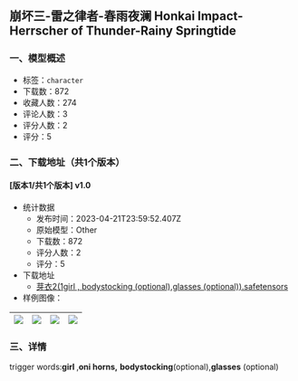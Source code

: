 ## 崩坏三-雷之律者-春雨夜澜  Honkai Impact-Herrscher of Thunder-Rainy Springtide
### 一、模型概述

- 标签：`character`
- 下载数：872
- 收藏人数：274
- 评论人数：3
- 评分人数：2
- 评分：5

### 二、下载地址（共1个版本）

#### [版本1/共1个版本] v1.0

- 统计数据
  - 发布时间：2023-04-21T23:59:52.407Z
  - 原始模型：Other
  - 下载数：872
  - 评分人数：2
  - 评分：5
- 下载地址
  - [芽衣2(1girl , bodystocking (optional),glasses (optional)).safetensors](https://civitai.com/api/download/models/51900)
- 样例图像：

| <img src="https://image.civitai.com/xG1nkqKTMzGDvpLrqFT7WA/632338ef-53fc-49a8-f54b-cb067ec9eb00/width=450/559338.jpeg" /> | <img src="https://image.civitai.com/xG1nkqKTMzGDvpLrqFT7WA/16a2b9f1-dc22-48e6-6098-0e52558f4400/width=450/559337.jpeg" /> | <img src="https://image.civitai.com/xG1nkqKTMzGDvpLrqFT7WA/53620b3a-fddf-458e-3bf4-e0ac1fe22300/width=450/559303.jpeg" /> | <img src="https://image.civitai.com/xG1nkqKTMzGDvpLrqFT7WA/d666518c-cb0a-452f-eaf2-284ad090db00/width=450/559302.jpeg" /> |
| ---- | ---- | ---- | ---- |


### 三、详情
<p>trigger words:<strong>girl </strong>,<strong>oni horns,</strong> <strong>bodystocking</strong>(optional),<strong>glasses</strong> (optional)</p>